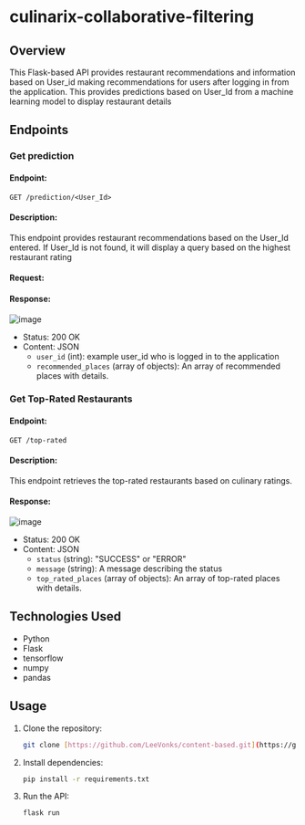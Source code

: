 # culinarix-collaborative-filtering

## Overview

This Flask-based API provides restaurant recommendations and information based on User_id making recommendations for users after logging in from the application. This provides predictions based on User_Id from a machine learning model to display restaurant details

## Endpoints

### Get prediction

#### Endpoint:

`GET /prediction/<User_Id>`

#### Description:

This endpoint provides restaurant recommendations based on the User_Id entered. If User_Id is not found, it will display a query based on the highest restaurant rating

#### Request:


#### Response:

![image](https://github.com/alghoziii/culinarix-collaborative-filtering/assets/91893301/e9eed979-e47b-4b3b-b50c-e68dbf377398)


- Status: 200 OK
- Content: JSON
  - `user_id` (int):  example user_id who is logged in to the application
  - `recommended_places` (array of objects): An array of recommended places with details.

### Get Top-Rated Restaurants

#### Endpoint:

`GET /top-rated`

#### Description:

This endpoint retrieves the top-rated restaurants based on culinary ratings.

#### Response:

![image](https://github.com/alghoziii/culinarix-collaborative-filtering/assets/91893301/a1535c52-4b0d-468e-9db3-3316564f8f1d)


- Status: 200 OK
- Content: JSON
  - `status` (string): "SUCCESS" or "ERROR"
  - `message` (string): A message describing the status
  - `top_rated_places` (array of objects): An array of top-rated places with details.

## Technologies Used

- Python
- Flask
- tensorflow
- numpy
- pandas

## Usage

1. Clone the repository:

   ```bash
   git clone [https://github.com/LeeVonks/content-based.git](https://github.com/alghoziii/culinarix-collaborative-filtering.git)

   
2. Install dependencies:
   ```bash
   pip install -r requirements.txt

3. Run the API:
   ```bash
   flask run

